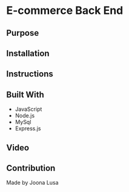 # E-commerce Back End

## Purpose

## Installation

## Instructions

## Built With

- JavaScript
- Node.js
- MySql
- Express.js

## Video

## Contribution

Made by Joona Lusa
